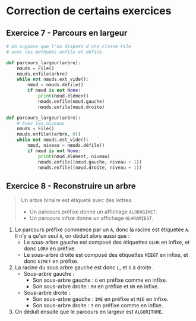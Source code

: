 # Correction de certains exercices


## Exercice 7 - Parcours en largeur

```python
# On suppose que l'on dispose d'une classe File
# avec les méthodes enfile et défile.

def parcours_largeur(arbre):
    nœuds = File()
    nœuds.enfile(arbre)
    while not nœuds.ext_vide():
        nœud = nœuds.défile()
        if nœud is not None:
            print(nœud.élément)
            nœuds.enfile(nœud.gauche)
            nœuds.enfile(nœud.droite)

def parcours_largeur(arbre):
    # Avec les niveaux
    nœuds = File()
    nœuds.enfile((arbre, 0))
    while not nœuds.est_vide():
        nœud, niveau = nœuds.défile()
        if nœud is not None:
            print(nœud.élément, niveau)
            nœuds.enfile((nœud.gauche, niveau + 1))
            nœuds.enfile((nœud.droite, niveau + 1))
```

## Exercice 8 - Reconstruire un arbre
> Un arbre binaire est étiqueté avec des lettres.
>* Un parcours préfixe donne un affichage `ALORHGIMET`.
>* Un parcours infixe donne un affichage `OLHRAMIEGT`.

1. Le parcours préfixe commence par un `A`, donc la racine est étiquetée `A`. Il n'y a qu'un seul `A`, on déduit alors aussi que :
    * Le sous-arbre gauche est composé des étiquettes `OLHR` en infixe, et donc `LORH` en préfixe.
    * Le sous-arbre droite est composé des étiquettes `MIEGT` en infixe, et donc `GIMET` en préfixe.
2. La racine du sous arbre gauche est donc `L`, et `G` à droite.
    * Sous-arbre gauche :
        * Son sous-arbre gauche : `O` en préfixe comme en infixe.
        * Son sous-arbre droite : `RH` en préfixe et `HR` en infixe.
    * Sous-arbre droite :
        * Son sous-arbre gauche : `IME` en préfixe et `MIE` en infixe.
        * Son sous-arbre droite : `T` en préfixe comme en infixe.
3. On déduit ensuite que le parcours en largeur est `ALGORITHME`.

